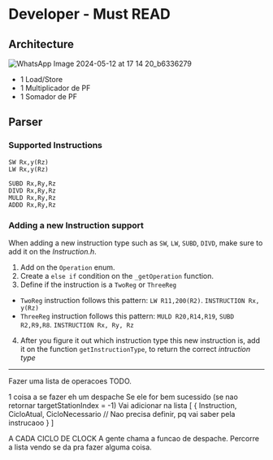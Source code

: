 # Developer - Must READ
## Architecture

![WhatsApp Image 2024-05-12 at 17 14 20_b6336279](https://github.com/Lemos-Labs/tomasulo/assets/49888082/15eeac3a-e080-4eda-a47c-c686327ab6c9)

* 1 Load/Store
* 1 Multiplicador de PF
* 1 Somador de PF


## Parser
### Supported Instructions
```assembly
SW Rx,y(Rz)
LW Rx,y(Rz)

SUBD Rx,Ry,Rz
DIVD Rx,Ry,Rz
MULD Rx,Ry,Rz
ADDD Rx,Ry,Rz
```

### Adding a new Instruction support
When adding a new instruction type such as `SW`, `LW`, `SUBD`, `DIVD`, make sure to add it on the _Instruction.h_.

1. Add on the `Operation` enum. 
2. Create a `else if` condition on the `_getOperation` function.
3. Define if the instruction is a `TwoReg` or `ThreeReg`
* `TwoReg` instruction follows this pattern: `LW R11,200(R2)`. `INSTRUCTION Rx, y(Rz)`
* `ThreeReg` instruction follows this pattern: `MULD R20,R14,R19`, `SUBD R2,R9,R8`. `INSTRUCTION Rx, Ry, Rz`
4. After you figure it out which instruction type this new instruction is, add it on the function `getInstructionType`, to return the correct _intruction type_


---

Fazer uma lista de operacoes TODO. 

1 coisa a se fazer eh um despache
Se ele for bem sucessido (se nao retornar targetStationIndex = -1)
Vai adicionar na lista 
[
 {
    Instruction,
    CicloAtual,
    CicloNecessario // Nao precisa definir, pq vai saber pela instrucaoo
 }
]

A CADA CICLO DE CLOCK
A gente chama a funcao de despache. 
Percorre a lista vendo se da pra fazer alguma coisa. 
